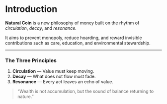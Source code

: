 # Introduction

**Natural Coin** is a new philosophy of money built on the rhythm of *circulation*, *decay*, and *resonance*.

It aims to prevent monopoly, reduce hoarding, and reward invisible contributions such as care, education, and environmental stewardship.

---

### The Three Principles
1. **Circulation** — Value must keep moving.
2. **Decay** — What does not flow must fade.
3. **Resonance** — Every act leaves an echo of value.

> “Wealth is not accumulation, but the sound of balance returning to nature.”
